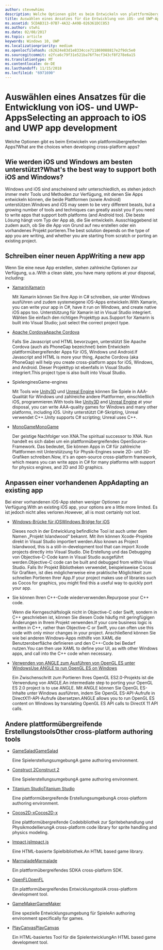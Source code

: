 ```yaml
---
author: stevewhims
description: Welche Optionen gibt es beim Entwickeln von plattformübergreifenden Apps?
title: Auswählen eines Ansatzes für die Entwicklung von iOS- und UWP-Apps
ms.assetid: 5CDAB313-07B7-4A32-A49B-026361DCC853
ms.author: stwhi
ms.date: 02/08/2017
ms.topic: article
keywords: Windows 10, UWP
ms.localizationpriority: medium
ms.openlocfilehash: c62624e83d1e8334cce711869088817e2f9dc5e0
ms.sourcegitcommit: e2fca6c79f31e521ba76f7ecf343cf8f278e6a15
ms.translationtype: MT
ms.contentlocale: de-DE
ms.lasthandoff: 11/15/2018
ms.locfileid: "6971690"
---
```

# <a name="selecting-an-approach-to-ios-and-uwp-app-development"></a><span data-ttu-id="9b78b-104">Auswählen eines Ansatzes für die Entwicklung von iOS- und UWP-Apps</span><span class="sxs-lookup"><span data-stu-id="9b78b-104">Selecting an approach to iOS and UWP app development</span></span>


<span data-ttu-id="9b78b-105">Welche Optionen gibt es beim Entwickeln von plattformübergreifenden Apps?</span><span class="sxs-lookup"><span data-stu-id="9b78b-105">What are the choices when developing cross-platform apps?</span></span>

## <a name="whats-the-best-way-to-support-both-ios-and-windows"></a><span data-ttu-id="9b78b-106">Wie werden iOS und Windows am besten unterstützt?</span><span class="sxs-lookup"><span data-stu-id="9b78b-106">What's the best way to support both iOS and Windows?</span></span>

<span data-ttu-id="9b78b-107">Windows und iOS sind anscheinend sehr unterschiedlich, es stehen jedoch immer mehr Tools und Methoden zur Verfügung, mit denen Sie Apps entwickeln können, die beide Plattformen (sowie Android) unterstützen.</span><span class="sxs-lookup"><span data-stu-id="9b78b-107">Windows and iOS may seem to be very different beasts, but a growing number of tools and techniques can greatly assist you if you need to write apps that support both platforms (and Android too).</span></span> <span data-ttu-id="9b78b-108">Die beste Lösung hängt vom Typ der App ab, die Sie entwickeln. Ausschlaggebend ist zudem auch, ob Sie die App von Grund auf neu erstellen oder ein vorhandenes Projekt portieren.</span><span class="sxs-lookup"><span data-stu-id="9b78b-108">The best solution depends on the type of app you are writing, and whether you are starting from scratch or porting an existing project.</span></span>

## <a name="writing-a-new-app"></a><span data-ttu-id="9b78b-109">Schreiben einer neuen App</span><span class="sxs-lookup"><span data-stu-id="9b78b-109">Writing a new app</span></span>

<span data-ttu-id="9b78b-110">Wenn Sie eine neue App erstellen, stehen zahlreiche Optionen zur Verfügung, u.a.:</span><span class="sxs-lookup"><span data-stu-id="9b78b-110">With a clean slate, you have many options at your disposal, including:</span></span>

-   [<span data-ttu-id="9b78b-111">Xamarin</span><span class="sxs-lookup"><span data-stu-id="9b78b-111">Xamarin</span></span>](http://go.microsoft.com/fwlink/p/?LinkID=320484)

    <span data-ttu-id="9b78b-112">Mit Xamarin können Sie Ihre App in C# schreiben, sie unter Windows ausführen und zudem systemeigene iOS-Apps entwickeln.</span><span class="sxs-lookup"><span data-stu-id="9b78b-112">With Xamarin, you can write your app in C#, have it run on Windows, and create native iOS apps too.</span></span> <span data-ttu-id="9b78b-113">Unterstützung für Xamarin ist in Visual Studio integriert. Wählen Sie einfach den richtigen Projekttyp aus.</span><span class="sxs-lookup"><span data-stu-id="9b78b-113">Support for Xamarin is built into Visual Studio; just select the correct project type.</span></span>

-   [<span data-ttu-id="9b78b-114">Apache Cordova</span><span class="sxs-lookup"><span data-stu-id="9b78b-114">Apache Cordova</span></span>](http://go.microsoft.com/fwlink/p/?LinkID=400439)

    <span data-ttu-id="9b78b-115">Falls Sie Javascript und HTML bevorzugen, unterstützt Sie Apache Cordova (auch als PhoneGap bezeichnet) beim Entwickeln plattformübergreifender Apps für iOS, Windows und Android.</span><span class="sxs-lookup"><span data-stu-id="9b78b-115">If Javascript and HTML is more your thing, Apache Cordova (aka PhoneGap) will help you create cross-platform apps for iOS, Windows, and Android.</span></span> <span data-ttu-id="9b78b-116">Dieser Projekttyp ist ebenfalls in Visual Studio integriert.</span><span class="sxs-lookup"><span data-stu-id="9b78b-116">This project type is also built into Visual Studio.</span></span>

-   <span data-ttu-id="9b78b-117">Spielengines</span><span class="sxs-lookup"><span data-stu-id="9b78b-117">Game-engines</span></span>

    <span data-ttu-id="9b78b-118">Mit Tools wie [Unity3D](http://go.microsoft.com/fwlink/p/?LinkID=320479) und [Unreal Engine](http://go.microsoft.com/fwlink/p/?LinkID=394062) können Sie Spiele in AAA-Qualität für Windows und zahlreiche andere Plattformen, einschließlich iOS, programmieren.</span><span class="sxs-lookup"><span data-stu-id="9b78b-118">With tools like [Unity3D](http://go.microsoft.com/fwlink/p/?LinkID=320479) and [Unreal Engine](http://go.microsoft.com/fwlink/p/?LinkID=394062) at your disposal, you can write AAA-quality games for Windows and many other platforms, including iOS.</span></span> <span data-ttu-id="9b78b-119">Unity unterstützt C#-Skripting, Unreal verwendet C++.</span><span class="sxs-lookup"><span data-stu-id="9b78b-119">Unity supports C# scripting; Unreal uses C++.</span></span>

-   [<span data-ttu-id="9b78b-120">MonoGame</span><span class="sxs-lookup"><span data-stu-id="9b78b-120">MonoGame</span></span>](http://go.microsoft.com/fwlink/p/?LinkID=320483)

    <span data-ttu-id="9b78b-121">Der geistige Nachfolger von XNA.</span><span class="sxs-lookup"><span data-stu-id="9b78b-121">The spiritual successor to XNA.</span></span> <span data-ttu-id="9b78b-122">Nun handelt es sich dabei um ein plattformübergreifendes OpenSource-Framework. Das bedeutet, Sie können Apps in C# für zahlreiche Plattformen mit Unterstützung für Physik-Engines sowie 2D- und 3D-Grafiken schreiben.</span><span class="sxs-lookup"><span data-stu-id="9b78b-122">Now, it's an open-source cross-platform framework, which means you can write apps in C# for many platforms with support for physics engines, and 2D and 3D graphics.</span></span>

## <a name="adapting-an-existing-app"></a><span data-ttu-id="9b78b-123">Anpassen einer vorhandenen App</span><span class="sxs-lookup"><span data-stu-id="9b78b-123">Adapting an existing app</span></span>

<span data-ttu-id="9b78b-124">Bei einer vorhandenen iOS-App stehen weniger Optionen zur Verfügung.</span><span class="sxs-lookup"><span data-stu-id="9b78b-124">With an existing iOS app, your options are a little more limited.</span></span> <span data-ttu-id="9b78b-125">Es ist jedoch nicht alles verloren.</span><span class="sxs-lookup"><span data-stu-id="9b78b-125">However, all is most certainly not lost.</span></span>

-   [<span data-ttu-id="9b78b-126">Windows-Brücke für iOS</span><span class="sxs-lookup"><span data-stu-id="9b78b-126">Windows Bridge for iOS</span></span>](https://go.microsoft.com/fwlink/p/?LinkId=619014)

    <span data-ttu-id="9b78b-127">Dieses noch in der Entwicklung befindliche Tool ist auch unter dem Namen „Projekt Islandwood“ bekannt. Mit ihm können Xcode-Projekte direkt in Visual Studio importiert werden.</span><span class="sxs-lookup"><span data-stu-id="9b78b-127">Also known as Project Islandwood, this is a still-in-development tool that can import Xcode projects directly into Visual Studio.</span></span> <span data-ttu-id="9b78b-128">Die Erstellung und das Debugging von Objective-C-Code kann in Visual Studio ausgeführt werden.</span><span class="sxs-lookup"><span data-stu-id="9b78b-128">Objective-C code can be built and debugged from within Visual Studio.</span></span> <span data-ttu-id="9b78b-129">Falls Ihr Projekt Bibliotheken verwendet, beispielsweise Cocos für Grafiken, ist dies möglicherweise eine praktische Möglichkeit zum schnellen Portieren Ihrer App.</span><span class="sxs-lookup"><span data-stu-id="9b78b-129">If your project makes use of libraries such as Cocos for graphics, you might find this a useful way to quickly port your app.</span></span>

-   <span data-ttu-id="9b78b-130">Sie können Ihren C++-Code wiederverwenden.</span><span class="sxs-lookup"><span data-stu-id="9b78b-130">Repurpose your C++ code.</span></span>

    <span data-ttu-id="9b78b-131">Wenn die Kerngeschäftslogik nicht in Objective-C oder Swift, sondern in C++ geschrieben ist, können Sie diesen Code häufig mit geringfügigen Änderungen in Ihrem Projekt verwenden.</span><span class="sxs-lookup"><span data-stu-id="9b78b-131">If your core business logic is written in C++, rather than Objective-C or Swift, you can often use this code with only minor changes in your project.</span></span> <span data-ttu-id="9b78b-132">Anschließend können Sie wie bei anderen Windows-Apps mithilfe von XAML die Benutzeroberfläche definieren und den C++-Code bei Bedarf nutzen.</span><span class="sxs-lookup"><span data-stu-id="9b78b-132">You can then use XAML to define your UI, as with other Windows apps, and call into the C++ code when necessary.</span></span>

-   [<span data-ttu-id="9b78b-133">Verwenden von ANGLE zum Ausführen von OpenGL ES unter Windows</span><span class="sxs-lookup"><span data-stu-id="9b78b-133">Use ANGLE to run OpenGL ES on Windows</span></span>](http://go.microsoft.com/fwlink/p/?linkid=618387)

    <span data-ttu-id="9b78b-134">Ein Zwischenschritt zum Portieren Ihres OpenGL ES2.0-Projekts ist die Verwendung von ANGLE.</span><span class="sxs-lookup"><span data-stu-id="9b78b-134">An intermediate step to porting your OpenGL ES 2.0 project is to use ANGLE.</span></span> <span data-ttu-id="9b78b-135">Mit ANGLE können Sie OpenGL ES-Inhalte unter Windows ausführen, indem Sie OpenGL ES-API-Aufrufe in DirectX11-API-Aufrufe übersetzen.</span><span class="sxs-lookup"><span data-stu-id="9b78b-135">ANGLE allows you to run OpenGL ES content on Windows by translating OpenGL ES API calls to DirectX 11 API calls.</span></span>

## <a name="other-cross-platform-authoring-tools"></a><span data-ttu-id="9b78b-136">Andere plattformübergreifende Erstellungstools</span><span class="sxs-lookup"><span data-stu-id="9b78b-136">Other cross-platform authoring tools</span></span>

-   [<span data-ttu-id="9b78b-137">GameSalad</span><span class="sxs-lookup"><span data-stu-id="9b78b-137">GameSalad</span></span>](http://go.microsoft.com/fwlink/p/?LinkID=320480)

    <span data-ttu-id="9b78b-138">Eine Spielerstellungsumgebung</span><span class="sxs-lookup"><span data-stu-id="9b78b-138">A game authoring environment.</span></span>

-   [<span data-ttu-id="9b78b-139">Construct 2</span><span class="sxs-lookup"><span data-stu-id="9b78b-139">Construct 2</span></span>]( http://go.microsoft.com/fwlink/p/?LinkID=320481)

    <span data-ttu-id="9b78b-140">Eine Spielerstellungsumgebung</span><span class="sxs-lookup"><span data-stu-id="9b78b-140">A game authoring environment.</span></span>

-   [<span data-ttu-id="9b78b-141">Titanium Studio</span><span class="sxs-lookup"><span data-stu-id="9b78b-141">Titanium Studio</span></span>](http://go.microsoft.com/fwlink/p/?LinkID=320482)

    <span data-ttu-id="9b78b-142">Eine plattformübergreifende Erstellungsumgebung</span><span class="sxs-lookup"><span data-stu-id="9b78b-142">A cross-platform authoring environment.</span></span>

-   [<span data-ttu-id="9b78b-143">Cocos2D-x</span><span class="sxs-lookup"><span data-stu-id="9b78b-143">Cocos2D-x</span></span>](http://go.microsoft.com/fwlink/p/?LinkID=320485)

    <span data-ttu-id="9b78b-144">Eine plattformübergreifende Codebibliothek zur Spritebehandlung und Physikmodellierung</span><span class="sxs-lookup"><span data-stu-id="9b78b-144">A cross-platform code library for sprite handling and physics modeling.</span></span>

-   [<span data-ttu-id="9b78b-145">Impact.js</span><span class="sxs-lookup"><span data-stu-id="9b78b-145">Impact.js</span></span>](http://go.microsoft.com/fwlink/p/?LinkID=320486)

    <span data-ttu-id="9b78b-146">Eine HTML-basierte Spielbibliothek.</span><span class="sxs-lookup"><span data-stu-id="9b78b-146">An HTML based game library.</span></span>

-   [<span data-ttu-id="9b78b-147">Marmalade</span><span class="sxs-lookup"><span data-stu-id="9b78b-147">Marmalade</span></span>](http://go.microsoft.com/fwlink/p/?LinkID=320487)

    <span data-ttu-id="9b78b-148">Ein plattformübergreifendes SDK</span><span class="sxs-lookup"><span data-stu-id="9b78b-148">A cross-platform SDK.</span></span>

-   [<span data-ttu-id="9b78b-149">OpenFL</span><span class="sxs-lookup"><span data-stu-id="9b78b-149">OpenFL</span></span>](http://go.microsoft.com/fwlink/p/?LinkID=320488)

    <span data-ttu-id="9b78b-150">Ein plattformübergreifendes Entwicklungstool</span><span class="sxs-lookup"><span data-stu-id="9b78b-150">A cross-platform development tool.</span></span>

-   [<span data-ttu-id="9b78b-151">GameMaker</span><span class="sxs-lookup"><span data-stu-id="9b78b-151">GameMaker</span></span>](http://go.microsoft.com/fwlink/p/?LinkID=320490)

    <span data-ttu-id="9b78b-152">Eine spezielle Entwicklungsumgebung für Spiele</span><span class="sxs-lookup"><span data-stu-id="9b78b-152">An authoring environment specifically for games.</span></span>

-   [<span data-ttu-id="9b78b-153">PlayCanvas</span><span class="sxs-lookup"><span data-stu-id="9b78b-153">PlayCanvas</span></span>](http://go.microsoft.com/fwlink/p/?LinkID=394061)

    <span data-ttu-id="9b78b-154">Ein HTML-basiertes Tool für die Spielentwicklung</span><span class="sxs-lookup"><span data-stu-id="9b78b-154">An HTML based game development tool.</span></span>

